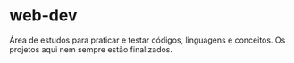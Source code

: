 # web-dev
Área de estudos para praticar e testar códigos, linguagens e conceitos. Os projetos aqui nem sempre estão finalizados. 
